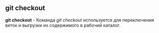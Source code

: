## git checkout

**git checkout** - Команда *git checkout* используется для переключения веток и выгрузки их содержимого в рабочий каталог.